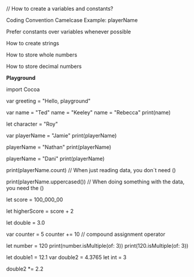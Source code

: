 // How to create a variables and constants?

Coding Convention Camelcase
Example: playerName

Prefer constants over variables whenever possible

How to create strings

How to store whole numbers

How to store decimal numbers


**Playground**

import Cocoa

var greeting = "Hello, playground"

var name = "Ted"
name = "Keeley"
name = "Rebecca"
print(name)

let character = "Roy"

var playerName = "Jamie"
print(playerName)

playerName = "Nathan"
print(playerName)

playerName = "Dani"
print(playerName)

print(playerName.count)
// When just reading data, you don´t need ()

print(playerName.uppercased())
// When doing something with the data, you need the ()

let score = 100_000_00

let higherScore = score + 2

let double = 3.0


var counter = 5
counter += 10
// compound assignment operator

let number = 120
print(number.isMultiple(of: 3))
print(120.isMultiple(of: 3))

let double1 = 12.1
var double2 = 4.3765
let int = 3

double2 *= 2.2
